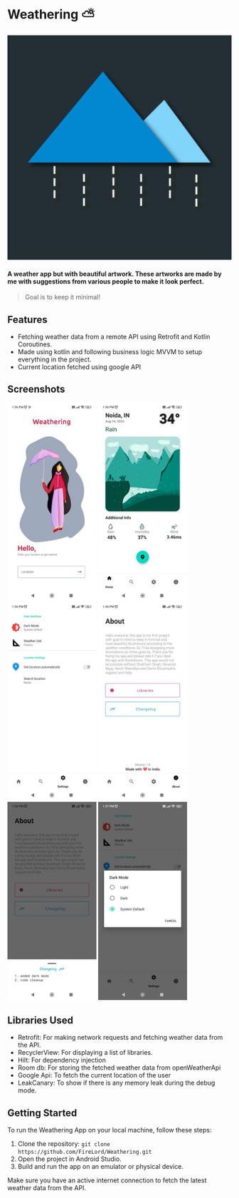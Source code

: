 # Weathering :partly_sunny:
![Logo](/app/src/main/ic_launcher-playstore.png)

#### A weather app but with beautiful artwork. These artworks are made by me with suggestions from various people to make it look perfect.

> Goal is to keep it minimal!

## Features

- Fetching weather data from a remote API using Retrofit and Kotlin Coroutines.
- Made using kotlin and following business logic MVVM to setup everything in the project.
- Current location fetched using google API

## Screenshots
<img src = "/assets/screenshots/1.jpeg" alt="screenshot1" width="200"/> <img src = "/assets/screenshots/2.jpeg" alt="screenshot2" width="200"/> <img src = "/assets/screenshots/3.jpeg" alt="screenshot3" width="200"/> <img src = "/assets/screenshots/4.jpeg" alt="screenshot4" width="200"/> <img src = "/assets/screenshots/5.jpeg" alt="screenshot5" width="200"/> <img src = "/assets/screenshots/6.jpeg" alt="screenshot6" width="200"/>


## Libraries Used

- Retrofit: For making network requests and fetching weather data from the API.
- RecyclerView: For displaying a list of libraries.
- Hilt: For dependency injection
- Room db: For storing the fetched weather data from openWeatherApi 
- Google Api: To fetch the current location of the user
- LeakCanary: To show if there is any memory leak during the debug mode.
## Getting Started

To run the Weathering App on your local machine, follow these steps:

1. Clone the repository: `git clone https://github.com/FireLord/Weathering.git`
2. Open the project in Android Studio.
3. Build and run the app on an emulator or physical device.

Make sure you have an active internet connection to fetch the latest weather data from the API.
